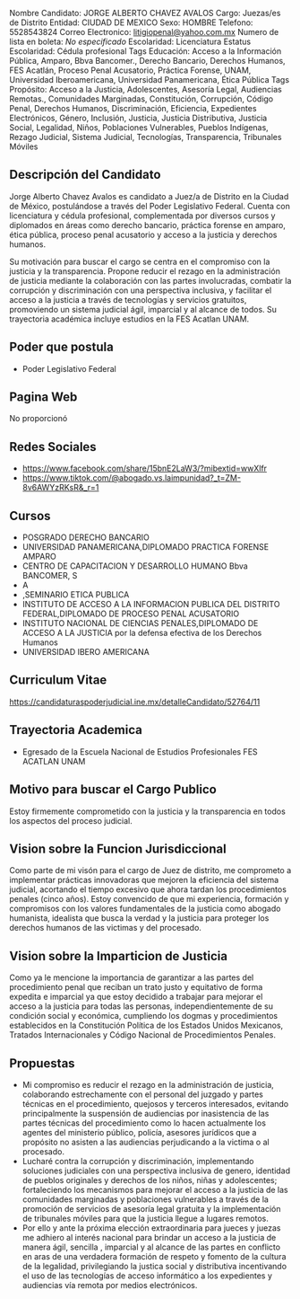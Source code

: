 Nombre Candidato: JORGE ALBERTO CHAVEZ AVALOS
Cargo: Juezas/es de Distrito
Entidad: CIUDAD DE MEXICO
Sexo: HOMBRE
Telefono: 5528543824
Correo Electronico: litigiopenal@yahoo.com.mx
Numero de lista en boleta: *No especificado*
Escolaridad: Licenciatura
Estatus Escolaridad: Cédula profesional
Tags Educación: Acceso a la Información Pública, Amparo, Bbva Bancomer., Derecho Bancario, Derechos Humanos, FES Acatlán, Proceso Penal Acusatorio, Práctica Forense, UNAM, Universidad Iberoamericana, Universidad Panamericana, Ética Pública
Tags Propósito: Acceso a la Justicia, Adolescentes, Asesoría Legal, Audiencias Remotas., Comunidades Marginadas, Constitución, Corrupción, Código Penal, Derechos Humanos, Discriminación, Eficiencia, Expedientes Electrónicos, Género, Inclusión, Justicia, Justicia Distributiva, Justicia Social, Legalidad, Niños, Poblaciones Vulnerables, Pueblos Indígenas, Rezago Judicial, Sistema Judicial, Tecnologías, Transparencia, Tribunales Móviles


## Descripción del Candidato 

Jorge Alberto Chavez Avalos es candidato a Juez/a de Distrito en la Ciudad de México, postulándose a través del Poder Legislativo Federal. Cuenta con licenciatura y cédula profesional, complementada por diversos cursos y diplomados en áreas como derecho bancario, práctica forense en amparo, ética pública, proceso penal acusatorio y acceso a la justicia y derechos humanos. 

Su motivación para buscar el cargo se centra en el compromiso con la justicia y la transparencia. Propone reducir el rezago en la administración de justicia mediante la colaboración con las partes involucradas, combatir la corrupción y discriminación con una perspectiva inclusiva, y facilitar el acceso a la justicia a través de tecnologías y servicios gratuitos, promoviendo un sistema judicial ágil, imparcial y al alcance de todos. Su trayectoria académica incluye estudios en la FES Acatlan UNAM.


## Poder que postula

- Poder Legislativo Federal


## Pagina Web

No proporcionó


## Redes Sociales

- https://www.facebook.com/share/15bnE2LaW3/?mibextid=wwXlfr
- https://www.tiktok.com/@abogado.vs.laimpunidad?_t=ZM-8v6AWYzRKsR&_r=1


## Cursos

- POSGRADO DERECHO BANCARIO
- UNIVERSIDAD PANAMERICANA,DIPLOMADO PRACTICA FORENSE AMPARO
- CENTRO DE CAPACITACION Y DESARROLLO HUMANO Bbva BANCOMER, S
- A
- ,SEMINARIO ETICA PUBLICA
- INSTITUTO DE ACCESO A LA INFORMACION PUBLICA DEL DISTRITO FEDERAL,DIPLOMADO DE PROCESO PENAL ACUSATORIO
- INSTITUTO NACIONAL DE CIENCIAS PENALES,DIPLOMADO DE ACCESO A LA JUSTICIA por la defensa efectiva de los Derechos Humanos
- UNIVERSIDAD IBERO AMERICANA


## Curriculum Vitae

https://candidaturaspoderjudicial.ine.mx/detalleCandidato/52764/11


## Trayectoria Academica

- Egresado de la Escuela Nacional de Estudios Profesionales FES ACATLAN UNAM


## Motivo para buscar el Cargo Publico

Estoy firmemente comprometido con la justicia y la transparencia en todos los aspectos del proceso judicial.


## Vision sobre la Funcion Jurisdiccional

Como parte de mi visón para el cargo de Juez de distrito, me comprometo a implementar prácticas innovadoras que mejoren la eficiencia del sistema judicial, acortando el tiempo excesivo que ahora tardan los procedimientos penales (cinco años). Estoy convencido de que mi experiencia, formación y compromisos con los valores fundamentales de la justicia como abogado humanista, idealista que busca la verdad y la justicia para proteger los derechos humanos de las victimas y del procesado.


## Vision sobre la Imparticion de Justicia

Como ya le mencione la importancia de garantizar a las partes del procedimiento penal que reciban un trato justo y equitativo de forma expedita e imparcial ya que estoy decidido a trabajar para mejorar el acceso a la justicia para todas las personas, independientemente de su condición social y económica, cumpliendo los dogmas y procedimientos establecidos en la Constitución Política de los Estados Unidos Mexicanos, Tratados Internacionales y Código Nacional de Procedimientos Penales.


## Propuestas

- Mi compromiso es reducir el rezago en la administración de justicia, colaborando estrechamente con el personal del juzgado y partes técnicas en el procedimiento, quejosos y terceros interesados, evitando principalmente la suspensión de audiencias por inasistencia de las partes técnicas del procedimiento como lo hacen actualmente los agentes del ministerio público, policía, asesores jurídicos que a propósito no asisten a las audiencias perjudicando a la victima o al procesado.
- Lucharé contra la corrupción y discriminación, implementando soluciones judiciales con una perspectiva inclusiva de genero, identidad de pueblos originales y derechos de los niños, niñas y adolescentes; fortaleciendo los mecanismos para mejorar el acceso a la justicia de las comunidades marginadas y poblaciones vulnerables a través de la promoción de servicios de asesoría legal gratuita y la implementación de tribunales móviles para que la justicia llegue a lugares remotos.
- Por ello y ante la próxima elección extraordinaria para jueces y juezas me adhiero al interés nacional para brindar un acceso a la justicia de manera ágil, sencilla , imparcial y al alcance de las partes en conflicto en aras de una verdadera formación de respeto y fomento de la cultura de la legalidad, privilegiando la justica social y distributiva incentivando el uso de las tecnologías de acceso informático a los expedientes y audiencias vía remota por medios electrónicos.


